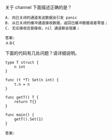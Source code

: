 关于 channel 下面描述正确的是？

```
A. 向已关闭的通道发送数据会引发 panic
B. 从已关闭的缓冲通道接收数据，返回已缓冲数据或者零值；
C. 无论接收还是接收，nil 通道都会阻塞；
```

```
答案:
ＡＢC

```



下面的代码有几处问题？请详细说明。

```
type T struct {
	n int
}

func (t *T) Set(n int) {
	t.n = n
}

func getT() T {
	return T{}
}

func main() {
	getT().Set(1)
}
```

```
答案:

```

